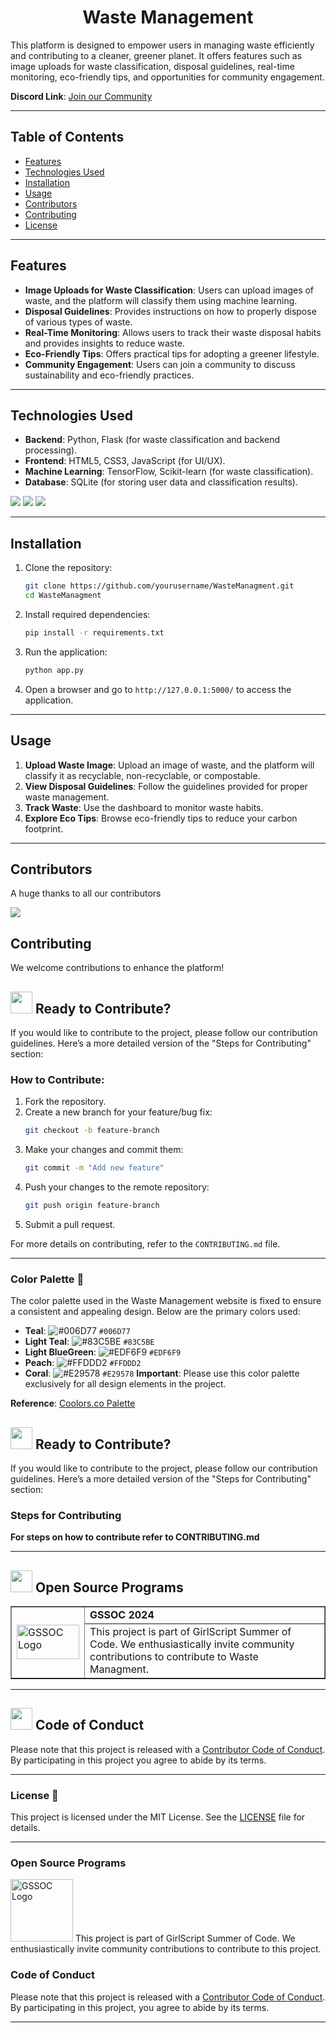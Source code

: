 
<div align="center">
  <h1> Waste Management</h1>
</div>

This platform is designed to empower users in managing waste efficiently and contributing to a cleaner, greener planet. It offers features such as image uploads for waste classification, disposal guidelines, real-time monitoring, eco-friendly tips, and opportunities for community engagement.

**Discord Link**: [Join our Community](https://discord.gg/JP43BDWP)

---

## Table of Contents
- [Features](#features)
- [Technologies Used](#technologies-used)
- [Installation](#installation)
- [Usage](#usage)
- [Contributors](#contributors)
- [Contributing](#contributing)
- [License](#license)

---

## Features

- **Image Uploads for Waste Classification**: Users can upload images of waste, and the platform will classify them using machine learning.
- **Disposal Guidelines**: Provides instructions on how to properly dispose of various types of waste.
- **Real-Time Monitoring**: Allows users to track their waste disposal habits and provides insights to reduce waste.
- **Eco-Friendly Tips**: Offers practical tips for adopting a greener lifestyle.
- **Community Engagement**: Users can join a community to discuss sustainability and eco-friendly practices.

---

## Technologies Used

- **Backend**: Python, Flask (for waste classification and backend processing).
- **Frontend**: HTML5, CSS3, JavaScript (for UI/UX).
- **Machine Learning**: TensorFlow, Scikit-learn (for waste classification).
- **Database**: SQLite (for storing user data and classification results).

<img src="https://img.shields.io/badge/html5%20-%23E34F26.svg?&style=for-the-badge&logo=html5&logoColor=white"/> <img src="https://img.shields.io/badge/css3%20-%231572B6.svg?&style=for-the-badge&logo=css3&logoColor=white"/> <img src="https://img.shields.io/badge/javascript%20-%23323330.svg?&style=for-the-badge&logo=javascript&logoColor=%23F7DF1E"/>

---

## Installation

1. Clone the repository:

   ```bash
   git clone https://github.com/yourusername/WasteManagment.git
   cd WasteManagment
   ```

2. Install required dependencies:

   ```bash
   pip install -r requirements.txt
   ```

3. Run the application:

   ```bash
   python app.py
   ```

4. Open a browser and go to `http://127.0.0.1:5000/` to access the application.

---

## Usage

1. **Upload Waste Image**: Upload an image of waste, and the platform will classify it as recyclable, non-recyclable, or compostable.
2. **View Disposal Guidelines**: Follow the guidelines provided for proper waste management.
3. **Track Waste**: Use the dashboard to monitor waste habits.
4. **Explore Eco Tips**: Browse eco-friendly tips to reduce your carbon footprint.

---

## Contributors
A huge thanks to all our contributors 

<a href="https://github.com/GarimaSingh0109/WasteManagment/graphs/contributors">
  <img src="https://contrib.rocks/image?repo=GarimaSingh0109/WasteManagment" />
</a>

## Contributing

We welcome contributions to enhance the platform!

<div>
  <h2><img src="https://fonts.gstatic.com/s/e/notoemoji/latest/2728/512.webp" width="35" height="35"> Ready to Contribute?</h2>
</div>

If you would like to contribute to the project, please follow our contribution guidelines.
Here’s a more detailed version of the "Steps for Contributing" section:




### How to Contribute:
1. Fork the repository.
2. Create a new branch for your feature/bug fix:
   ```bash
   git checkout -b feature-branch
   ```
3. Make your changes and commit them:
   ```bash
   git commit -m "Add new feature"
   ```
4. Push your changes to the remote repository:
   ```bash
   git push origin feature-branch
   ```
5. Submit a pull request.

For more details on contributing, refer to the `CONTRIBUTING.md` file.

---

### Color Palette 🎨

The color palette used in the Waste Management website is fixed to ensure a consistent and appealing design. Below are the primary colors used:

- **Teal**: ![#006D77](https://via.placeholder.com/15/006D77/000000?text=+) `#006D77`
- **Light Teal**: ![#83C5BE](https://via.placeholder.com/15/83C5BE/000000?text=+) `#83C5BE`
- **Light BlueGreen**: ![#EDF6F9](https://via.placeholder.com/15/EDF6F9/000000?text=+) `#EDF6F9`
- **Peach**: ![#FFDDD2](https://via.placeholder.com/15/FFDDD2/000000?text=+) `#FFDDD2`
- **Coral**: ![#E29578](https://via.placeholder.com/15/E29578/000000?text=+) `#E29578`
**Important**: Please use this color palette exclusively for all design elements in the project.

**Reference**: [Coolors.co Palette](https://coolors.co/palette/006d77-83c5be-edf6f9-ffddd2-e29578)


<div>
  <h2><img src="https://fonts.gstatic.com/s/e/notoemoji/latest/2728/512.webp" width="35" height="35"> Ready to Contribute?</h2>
</div>

If you would like to contribute to the project, please follow our contribution guidelines.
Here’s a more detailed version of the "Steps for Contributing" section:

### Steps for Contributing
**For steps on how to contribute refer to CONTRIBUTING.md**
<hr>
<!-- Open Source Programs -->
  <div>
    <h2><img src="https://github.com/Tarikul-Islam-Anik/Animated-Fluent-Emojis/blob/master/Emojis/Hand%20gestures/Flexed%20Biceps.png?raw=true" width="35" height="35" > Open Source Programs</h2>
  </div>

  <table border="1" cellpadding="10">
        <tr>
            <td rowspan="2">
                <img src="https://github.com/Its-Aman-Yadav/Community-Site/assets/133582566/d3bf4882-8e12-40ea-b300-af4e3cfc5545" alt="GSSOC Logo" width="100" height="55">
            </td>
            <td>
                <strong>GSSOC 2024</strong>
            </td>
        </tr>
        <tr>
            <td>
                This project is part of GirlScript Summer of Code. We enthusiastically invite community contributions to contribute to Waste Managment.
            </td>
        </tr>
    </table>

<hr>

<!-- Code of conduct -->
<div>
<h2><img src = "https://raw.githubusercontent.com/Tarikul-Islam-Anik/Animated-Fluent-Emojis/master/Emojis/Hand%20gestures/Handshake.png" width="35" height="35"> Code of Conduct</h2>
</div>

Please note that this project is released with a [Contributor Code of Conduct](CODE_OF_CONDUCT.md). By participating in this project you agree to abide by its terms.

<hr>    

### License 📝

This project is licensed under the MIT License. See the [LICENSE](LICENSE) file for details.

---

### Open Source Programs

<img src="https://girlscriptsummerofcode.github.io/MentorshipProgram/images/gssoc.png" alt="GSSOC Logo" width="100px"> 
This project is part of GirlScript Summer of Code. We enthusiastically invite community contributions to contribute to this project.

### Code of Conduct

Please note that this project is released with a [Contributor Code of Conduct](CODE_OF_CONDUCT.md). By participating in this project, you agree to abide by its terms.

---
